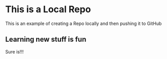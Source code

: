 # This is a Local Repo

This is an example of creating a Repo locally and then pushing it to GitHub

## Learning new stuff is fun 

Sure is!!! 